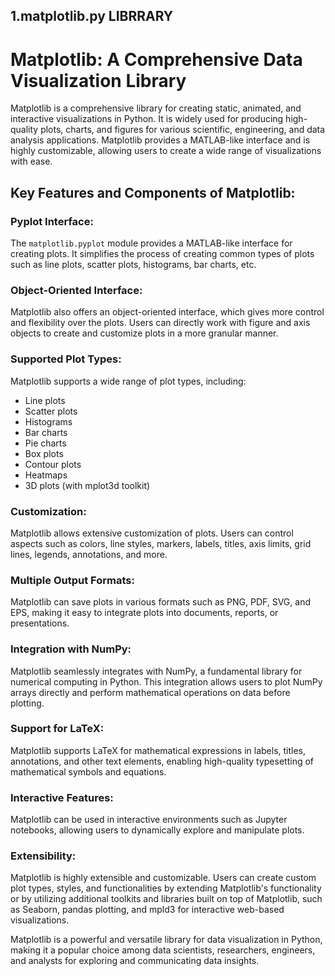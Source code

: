 ## 1.matplotlib.py LIBRRARY
# Matplotlib: A Comprehensive Data Visualization Library

Matplotlib is a comprehensive library for creating static, animated, and interactive visualizations in Python. It is widely used for producing high-quality plots, charts, and figures for various scientific, engineering, and data analysis applications. Matplotlib provides a MATLAB-like interface and is highly customizable, allowing users to create a wide range of visualizations with ease.

## Key Features and Components of Matplotlib:

### Pyplot Interface:
The `matplotlib.pyplot` module provides a MATLAB-like interface for creating plots. It simplifies the process of creating common types of plots such as line plots, scatter plots, histograms, bar charts, etc.

### Object-Oriented Interface:
Matplotlib also offers an object-oriented interface, which gives more control and flexibility over the plots. Users can directly work with figure and axis objects to create and customize plots in a more granular manner.

### Supported Plot Types:
Matplotlib supports a wide range of plot types, including:
- Line plots
- Scatter plots
- Histograms
- Bar charts
- Pie charts
- Box plots
- Contour plots
- Heatmaps
- 3D plots (with mplot3d toolkit)

### Customization:
Matplotlib allows extensive customization of plots. Users can control aspects such as colors, line styles, markers, labels, titles, axis limits, grid lines, legends, annotations, and more.

### Multiple Output Formats:
Matplotlib can save plots in various formats such as PNG, PDF, SVG, and EPS, making it easy to integrate plots into documents, reports, or presentations.

### Integration with NumPy:
Matplotlib seamlessly integrates with NumPy, a fundamental library for numerical computing in Python. This integration allows users to plot NumPy arrays directly and perform mathematical operations on data before plotting.

### Support for LaTeX:
Matplotlib supports LaTeX for mathematical expressions in labels, titles, annotations, and other text elements, enabling high-quality typesetting of mathematical symbols and equations.

### Interactive Features:
Matplotlib can be used in interactive environments such as Jupyter notebooks, allowing users to dynamically explore and manipulate plots.

### Extensibility:
Matplotlib is highly extensible and customizable. Users can create custom plot types, styles, and functionalities by extending Matplotlib's functionality or by utilizing additional toolkits and libraries built on top of Matplotlib, such as Seaborn, pandas plotting, and mpld3 for interactive web-based visualizations.

Matplotlib is a powerful and versatile library for data visualization in Python, making it a popular choice among data scientists, researchers, engineers, and analysts for exploring and communicating data insights.

